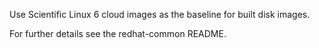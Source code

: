 Use Scientific Linux 6 cloud images as the baseline for built disk images.

For further details see the redhat-common README.
